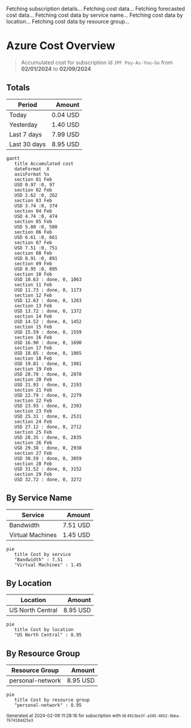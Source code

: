 Fetching subscription details...
Fetching cost data...
Fetching forecasted cost data...
Fetching cost data by service name...
Fetching cost data by location...
Fetching cost data by resource group...
# Azure Cost Overview

> Accumulated cost for subscription id `JPF Pay-As-You-Go` from **02/01/2024** to **02/09/2024**

## Totals

|Period|Amount|
|---|---:|
|Today|0.04 USD|
|Yesterday|1.40 USD|
|Last 7 days|7.99 USD|
|Last 30 days|8.95 USD|

```mermaid
gantt
   title Accumulated cost
   dateFormat  X
   axisFormat %s
   section 01 Feb
   USD 0.97 :0, 97
   section 02 Feb
   USD 2.62 :0, 262
   section 03 Feb
   USD 3.74 :0, 374
   section 04 Feb
   USD 4.74 :0, 474
   section 05 Feb
   USD 5.80 :0, 580
   section 06 Feb
   USD 6.61 :0, 661
   section 07 Feb
   USD 7.51 :0, 751
   section 08 Feb
   USD 8.91 :0, 891
   section 09 Feb
   USD 8.95 :0, 895
   section 10 Feb
   USD 10.63 : done, 0, 1063
   section 11 Feb
   USD 11.73 : done, 0, 1173
   section 12 Feb
   USD 12.63 : done, 0, 1263
   section 13 Feb
   USD 13.72 : done, 0, 1372
   section 14 Feb
   USD 14.52 : done, 0, 1452
   section 15 Feb
   USD 15.59 : done, 0, 1559
   section 16 Feb
   USD 16.90 : done, 0, 1690
   section 17 Feb
   USD 18.65 : done, 0, 1865
   section 18 Feb
   USD 19.81 : done, 0, 1981
   section 19 Feb
   USD 20.78 : done, 0, 2078
   section 20 Feb
   USD 21.93 : done, 0, 2193
   section 21 Feb
   USD 22.79 : done, 0, 2279
   section 22 Feb
   USD 23.93 : done, 0, 2393
   section 23 Feb
   USD 25.31 : done, 0, 2531
   section 24 Feb
   USD 27.12 : done, 0, 2712
   section 25 Feb
   USD 28.35 : done, 0, 2835
   section 26 Feb
   USD 29.38 : done, 0, 2938
   section 27 Feb
   USD 30.59 : done, 0, 3059
   section 28 Feb
   USD 31.52 : done, 0, 3152
   section 29 Feb
   USD 32.72 : done, 0, 3272
```

## By Service Name

|Service|Amount|
|---|---:|
|Bandwidth|7.51 USD|
|Virtual Machines|1.45 USD|

```mermaid
pie
   title Cost by service
   "Bandwidth" : 7.51
   "Virtual Machines" : 1.45
```

## By Location

|Location|Amount|
|---|---:|
|US North Central|8.95 USD|

```mermaid
pie
   title Cost by location
   "US North Central" : 8.95
```

## By Resource Group

|Resource Group|Amount|
|---|---:|
|personal-network|8.95 USD|

```mermaid
pie
   title Cost by resource group
   "personal-network" : 8.95
```

<sup>Generated at 2024-02-09 11:28:16 for subscription with id `4913be3f-a345-4652-9bba-767418dd25e3`</sup>
